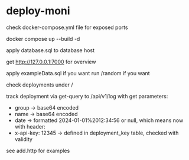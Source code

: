 # deploy-moni

check docker-compose.yml file for exposed ports

docker compose up --build -d 

apply database.sql to database host

get http://127.0.0.1:7000 for overview

apply exampleData.sql if you want
run /random if you want

check deployments under / 

track deployment via get-query to /api/v1/log
with get parameters:  
 - group -> base64 encoded
 - name -> base64 encoded
 - date -> formatted 2024-01-01%2012:34:56 or null, which means now
with header:
- x-api-key: 12345 -> defined in deployment_key table, checked with validity

see add.http for examples
